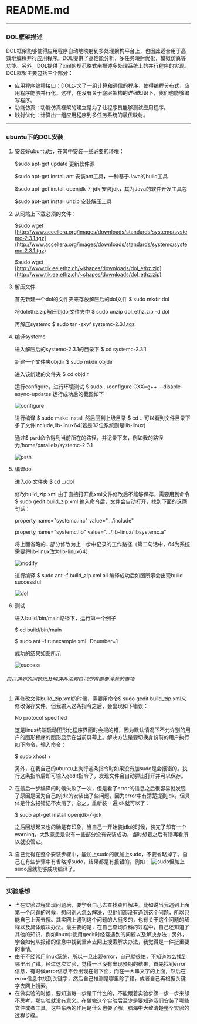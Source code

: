 # README.md
***
### DOL框架描述
DOL框架能够使得应用程序自动地映射到多处理架构平台上，也因此适合用于高效地编程并行应用程序。DOL提供了高性能分析，多任务映射优化，模拟仿真等功能。另外，DOL提供了xml的规范格式来描述多处理系统上的并行程序的实现。DOL框架主要包括三个部分：

* 应用程序编程接口：DOL定义了一组计算和通信的程序，使得编程分布式，应用程序能够并行化。这样，在没有关于底层架构的详细知识下，我们也能够编写程序。
* 功能仿真：功能仿真框架的建立是为了让程序员能够测试应用程序。
* 映射优化：计算出一组应用程序到多任务系统的最优映射。

***
### ubuntu下的DOL安装
1. 安装好ubuntu后，在其中安装一些必要的环境：

	$sudo apt-get update 更新软件源
	
	$sudo apt-get install ant 安装ant工具，一种基于Java的build工具
	
	$sudo apt-get install openjdk-7-jdk 安装jdk，其为Java的软件开发工具包
	
	$sudo apt-get install unzip 安装解压工具
2. 从网站上下载必须的文件：

	$sudo wget [http://www.accellera.org/images/downloads/standards/systemc/systemc-2.3.1.tgz](http://www.accellera.org/images/downloads/standards/systemc/systemc-2.3.1.tgz)
	
	$sudo wget [http://www.tik.ee.ethz.ch/~shapes/downloads/dol_ethz.zip](http://www.tik.ee.ethz.ch/~shapes/downloads/dol_ethz.zip)
3. 解压文件

	首先新建一个dol的文件夹来存放解压后的dol文件 $ sudo mkdir dol
	
	将dolethz.zip解压到dol文件夹中 $ sudo unzip dol_ethz.zip -d dol
	
	再解压systemc $ sudo tar -zxvf systemc-2.3.1.tgz
	
4. 编译systemc

	进入解压后的systemc-2.3.1的目录下 $ cd systemc-2.3.1
	
	新建一个文件夹objdir $ sudo mkdir objdir
	
	进入该新建的文件夹 $ cd objdir
	
	运行configure，进行环境测试 $ sudo ../configure CXX=g++ --disable-async-updates 运行成功后的截图如下
	
	![configure](http://a1.qpic.cn/psb?/V12QVqkX2sMUU9/oip5QEizViJ9l0nQ86kI17vgkNt*3OdPNA3Ssh.rDxc!/b/dKsAAAAAAAAA&bo=bwLmAAAAAAADB6k!&rf=viewer_4)
	
	进行编译 $ sudo make install 然后回到上级目录 $ cd .. 可以看到文件目录下多了文件include,lib-linux64(若是32位系统则是lib-linux)
	
	通过$ pwd命令得到当前所在的路径，并记录下来，例如我的路径为/home/parallels/systemc-2.3.1
	
	![path](http://a1.qpic.cn/psb?/V12QVqkX2sMUU9/5B*2DB9dRUaBsii.Yo45pigmMG*16HSRQN102hBm920!/b/dPYAAAAAAAAA&bo=hgEfAAAAAAADB7o!&rf=viewer_4)
	
5. 编译dol

	进入dol文件夹 $ cd ../dol
	
	修改build_zip.xml 由于直接打开此xml文件修改后不能够保存，需要用到命令 $ sudo gedit build_zip.xml 输入命令后，文件会自动打开，找到下面的这两句话：
		
	property name="systemc.inc" value=".../include"
	
	property name="systemc.lib" value=".../lib-linux/libsystemc.a"
	
	将上面省略的...部分修改为上一步中记录的工作路径（第二句话中，64为系统需要将lib-linux改为lib-linux64）
	
	![modify](http://a1.qpic.cn/psb?/V12QVqkX2sMUU9/7PHZEL7EEM9qAUYOvXCPM.EMuXfbRCMEiTtnZhbFjH8!/b/dLEAAAAAAAAA&bo=WQMgAAAAAAADB1g!&rf=viewer_4)
	
	进行编译 $ sudo ant -f build_zip.xml all 编译成功后如图所示会出现build successful
	
	![dol](http://a1.qpic.cn/psb?/V12QVqkX2sMUU9/VzxL5XtTSsaGxR2xeqjxKNYXsJZVT7rUBDOFHmgeDeA!/b/dPYAAAAAAAAA&bo=CgEzAAAAAAADBxo!&rf=viewer_4)
	
6. 测试

	进入build/bin/main路径下，运行第一个例子
	
	$ cd build/bin/main
	
	$ sudo ant -f runexample.xml -Dnumber=1
	
	成功的结果如图所示
	
	![success](http://a1.qpic.cn/psb?/V12QVqkX2sMUU9/H.vWMi538MGnum*V8pdRaADf3l4pGAU*UeQYCBSOdGk!/b/dLEAAAAAAAAA&bo=jwFWAQAAAAADB*s!&rf=viewer_4)
	
###### 自己遇到的问题以及解决办法和自己觉得需要注意的事项
1. 再修改文件build_zip.xml的时候，需要用命令$ sudo gedit build_zip.xml来修改保存文件，但我输入这条指令之后，会出现如下错误：

	No protocol specified
	
	这是linux终端启动图形化程序界面时会报的错，因为默认情况下不允许别的用户的图形程序的图形显示在当前屏幕上。解决方法是要切换身份前的用户执行如下命令，输入命令：
	
	$ sudo xhost +
	
	另外，在我自己的ubuntu上执行这条指令时如果没有加sudo是会报错的。执行这条指令后即可输入gedit指令了，发现文件会自动弹出打开并可以保存。
	
2. 在最后一步编译的时候失败了一次，但是看了error的信息之后很容易就发现了原因是因为自己的jdk的安装出了些问题，因为error中有清楚提到jdk，但具体是什么报错记不太清了，总之，重新装一遍jdk就可以了： 

	$ sudo apt-get install openjdk-7-jdk 
	
	之后回想起来也的确是有印象，当自己一开始装jdk的时候，装完了却有一个warning，大致意思是说有一些部分没有安装成功，当时想着之后有错再看所以就没管它。

3. 自己觉得在整个安装步骤中，能加上sudo的就加上sudo，不要省略掉了。自己在有些步骤中有省略掉sudo，结果都是有报错的，例如：
	![sudo](http://a2.qpic.cn/psb?/V12QVqkX2sMUU9/rlUvnQS3wSQ0lJu6RsCeo0D28i3cRKQORsCbe108qEs!/b/dK8AAAAAAAAA&bo=zgJWAAAAAAADB7g!&rf=viewer_4)但加上sudo后就能够成功编译了。
***
### 实验感想
* 当在实验过程出现问题后，要学会自己去查找资料解决。比如说当我遇到上面第一个问题的时候，想问别人怎么解决，但他们都没有遇到这个问题，所以只能自己上网去搜。其实网上遇到这个问题的人挺多的，也有关于这个问题的解释以及具体解决办法。最主要的是，在自己查询资料的过程中，自己还知道了其他的知识，例如linux中使用gedit时经常遇到的问题以及解决办法；另外，学会如何从报错的信息中找到重点去网上搜索解决办法，我觉得是一件挺重要的事情。
* 由于不经常用linux系统，所以一旦出现error，自己就很怕，不知道怎么找到哪里出了错。经过这次实验，觉得一旦没有出现预期的结果，首先找到error信息，有时候error信息不会出现在最下面，而在一大串文字的上面，然后在error信息中找到关键字，然后自己推测是哪里除了错，或者自己再根据关键字去网上搜索。
* 在做实验的时候，要知道每一步是干什么的，不能跟着实验步骤一步一步来却不思考，那实验就没有意义。在做完这个实验后至少是要知道我们安装了哪些文件或者工具，这些东西的作用是什么也要了解，脑海中大致清楚整个实验的过程步骤。
